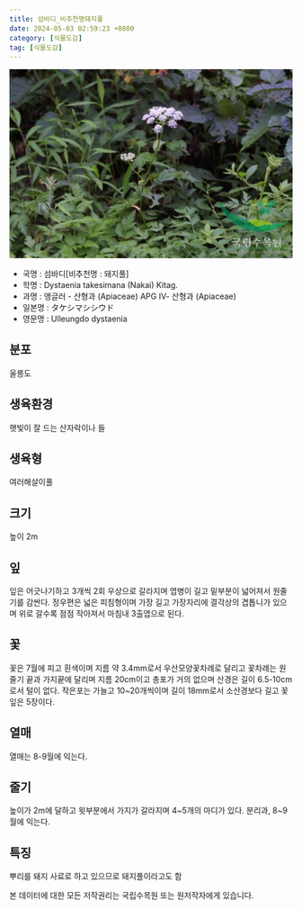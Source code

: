 ```yaml
---
title: 섬바디_비추천명돼지풀
date: 2024-05-03 02:59:23 +0800
category: [식물도감]
tag: [식물도감]
---
```




![섬바디[비추천명 : 돼지풀]](/assets/img/fileUpload/plants/basic/Umbelliferae/Dystaenia/8194/1_th2.JPG)
- 국명 : 섬바디[비추천명 : 돼지풀]
- 학명 : Dystaenia takesimana (Nakai) Kitag.
- 과명 : 앵글러 - 산형과 (Apiaceae) APG Ⅳ- 산형과 (Apiaceae)
- 일본명 : タケシマシシウド
- 영문명 : Ulleungdo dystaenia


## 분포
울릉도
## 생육환경
햇빛이 잘 드는 산자락이나 들
## 생육형
여러해살이풀 
## 크기
높이 2m
## 잎
잎은 어긋나기하고 3개씩 2회 우상으로 갈라지며 엽병이 길고 밑부분이 넓어져서 원줄기를 감싼다. 정우편은 넓은 피침형이며 가장 길고 가장자리에 결각상의 겹톱니가 있으며 위로 갈수록 점점 작아져서 마침내 3출엽으로 된다.
## 꽃
꽃은 7월에 피고 흰색이며 지름 약 3.4mm로서 우산모양꽃차례로 달리고 꽃차례는 원줄기 끝과 가지끝에 달리며 지름 20cm이고 총포가 거의 없으며 산경은 길이 6.5-10cm로서 털이 없다. 작은포는 가늘고 10~20개씩이며 길이 18mm로서 소산경보다 길고 꽃잎은 5장이다.
## 열매
열매는 8-9월에 익는다.
## 줄기
높이가 2m에 달하고 윗부분에서 가지가 갈라지며 4~5개의 마디가 있다. 분리과, 8~9월에 익는다.
## 특징
뿌리를 돼지 사료로 하고 있으므로 돼지풀이라고도 함






본 데이터에 대한 모든 저작권리는 국립수목원 또는 원저작자에게 있습니다.
